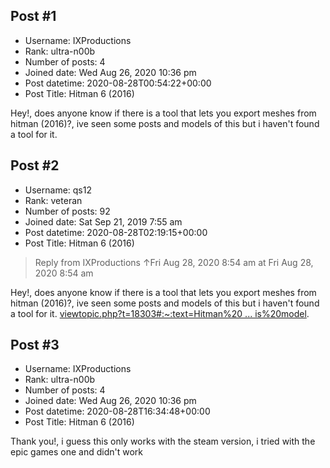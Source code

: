 ## Post #1
- Username: IXProductions
- Rank: ultra-n00b
- Number of posts: 4
- Joined date: Wed Aug 26, 2020 10:36 pm
- Post datetime: 2020-08-28T00:54:22+00:00
- Post Title: Hitman 6 (2016)

Hey!, does anyone know if there is a tool that lets you export meshes from hitman (2016)?, ive seen some posts and models of this but i haven't found a tool for it.
## Post #2
- Username: qs12
- Rank: veteran
- Number of posts: 92
- Joined date: Sat Sep 21, 2019 7:55 am
- Post datetime: 2020-08-28T02:19:15+00:00
- Post Title: Hitman 6 (2016)

> Reply from IXProductions ↑Fri Aug 28, 2020 8:54 am at Fri Aug 28, 2020 8:54 am
>
> 
Hey!, does anyone know if there is a tool that lets you export meshes from hitman (2016)?, ive seen some posts and models of this but i haven't found a tool for it.
[viewtopic.php?t=18303#:~:text=Hitman%20 ... is%20model](https://forum.xentax.com/viewtopic.php?t=18303#:~:text=Hitman%206%20tools.,materials%20used%20by%20this%20model).
## Post #3
- Username: IXProductions
- Rank: ultra-n00b
- Number of posts: 4
- Joined date: Wed Aug 26, 2020 10:36 pm
- Post datetime: 2020-08-28T16:34:48+00:00
- Post Title: Hitman 6 (2016)

Thank you!, i guess this only works with the steam version, i tried with the epic games one and didn't work
